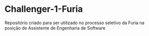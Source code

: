# Challenger-1-Furia
Repositório criado para ser utilizado no processo seletivo da Furia na posição de Assistente de Engenharia de Software

